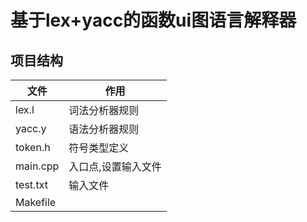 # 基于lex+yacc的函数ui图语言解释器
## 项目结构

| 文件     | 作用                |
| -------- | ------------------- |
| lex.l    | 词法分析器规则      |
| yacc.y   | 语法分析器规则      |
| token.h  | 符号类型定义        |
| main.cpp | 入口点,设置输入文件 |
| test.txt | 输入文件            |
| Makefile |                     |


